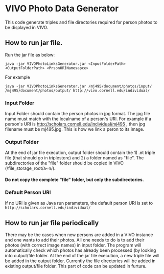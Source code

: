 # VIVO Photo Data Generator
This code generate triples and file directories required for person photos to be displayed in VIVO.

## How to run jar file.

Run the jar file as below:
```
java -jar VIVOPhotoLinksGenerator.jar <InputFolderPath> <OutputFolderPath> <PrsonURINamesapce>
```
For example

```
java -jar VIVOPhotoLinksGenerator.jar /mj495/document/photos/input/ /mj495/document/photos/output/ http://vivo.cornell.edu/individual/
```
### Input Folder
Input Folder should contain the person photos in jpg format. The jpg file name must match with the localname of a person's URI. For example if a person's URI is http://scholars.cornell.edu/individual/mj495 , then jpg filename must be mj495.jpg. This is how we link a peron to its image.

### Output Folder
At the end of jar file execution, output folder should contain the 1) .nt triple file (that should go in triplestore) and 2) a folder named as "file". The subdirectories of the "file" folder should be copied in VIVO (/file_storage_root/a~n/). 
#### Do not copy the complete "file" folder, but only the subdirectories.

### Default Person URI
If no URI is given as Java run parameters, the default person URI is set to ``` http://scholars.cornell.edu/individual/ ```


## How to run jar file periodically

There may be the cases when new persons are added in a VIVO instance and one wants to add their photos. All one needs to do is to add their photos (with correct image names) in input folder. The program will automatically check which photos has already been processed (by looking into output/file folder. At the end of the jar file execution, a new triple file will be added in the output folder.
Currently the file directories will be added in existing output/file folder. This part of code can be updated in furture.
